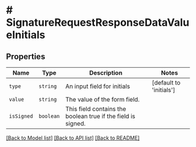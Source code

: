 # # SignatureRequestResponseDataValueInitials



## Properties

Name | Type | Description | Notes
------------ | ------------- | ------------- | -------------
| `type` | ```string``` |  An input field for initials  |  [default to 'initials'] |
| `value` | ```string``` |  The value of the form field.  |  |
| `isSigned` | ```boolean``` |  This field contains the boolean true if the field is signed.  |  |

[[Back to Model list]](../../README.md#models) [[Back to API list]](../../README.md#endpoints) [[Back to README]](../../README.md)
